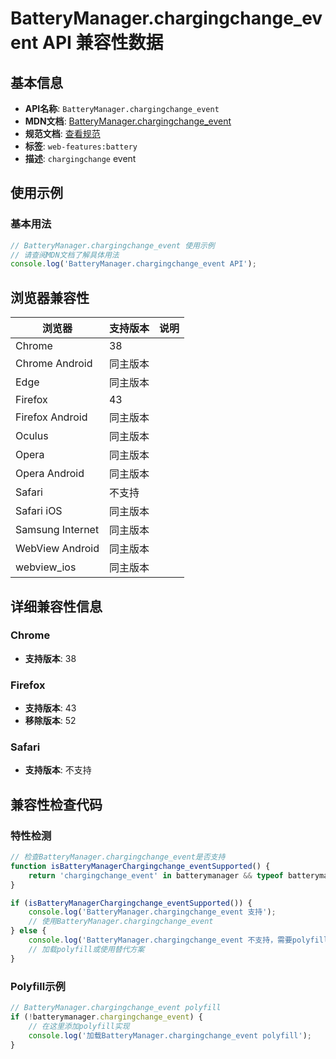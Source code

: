 # BatteryManager.chargingchange_event API 兼容性数据

## 基本信息

- **API名称**: `BatteryManager.chargingchange_event`
- **MDN文档**: [BatteryManager.chargingchange_event](https://developer.mozilla.org/docs/Web/API/BatteryManager/chargingchange_event)
- **规范文档**: [查看规范](https://w3c.github.io/battery/#dfn-chargingchange,https://w3c.github.io/battery/#dom-batterymanager-onchargingchange)
- **标签**: `web-features:battery`
- **描述**: `chargingchange` event

## 使用示例

### 基本用法

```javascript
// BatteryManager.chargingchange_event 使用示例
// 请查阅MDN文档了解具体用法
console.log('BatteryManager.chargingchange_event API');
```

## 浏览器兼容性

| 浏览器 | 支持版本 | 说明 |
|--------|----------|------|
| Chrome | 38 |  |
| Chrome Android | 同主版本 |  |
| Edge | 同主版本 |  |
| Firefox | 43 |  |
| Firefox Android | 同主版本 |  |
| Oculus | 同主版本 |  |
| Opera | 同主版本 |  |
| Opera Android | 同主版本 |  |
| Safari | 不支持 |  |
| Safari iOS | 同主版本 |  |
| Samsung Internet | 同主版本 |  |
| WebView Android | 同主版本 |  |
| webview_ios | 同主版本 |  |

## 详细兼容性信息

### Chrome

- **支持版本**: 38

### Firefox

- **支持版本**: 43
- **移除版本**: 52

### Safari

- **支持版本**: 不支持

## 兼容性检查代码

### 特性检测

```javascript
// 检查BatteryManager.chargingchange_event是否支持
function isBatteryManagerChargingchange_eventSupported() {
    return 'chargingchange_event' in batterymanager && typeof batterymanager.chargingchange_event === 'function';
}

if (isBatteryManagerChargingchange_eventSupported()) {
    console.log('BatteryManager.chargingchange_event 支持');
    // 使用BatteryManager.chargingchange_event
} else {
    console.log('BatteryManager.chargingchange_event 不支持，需要polyfill');
    // 加载polyfill或使用替代方案
}
```

### Polyfill示例

```javascript
// BatteryManager.chargingchange_event polyfill
if (!batterymanager.chargingchange_event) {
    // 在这里添加polyfill实现
    console.log('加载BatteryManager.chargingchange_event polyfill');
}
```

